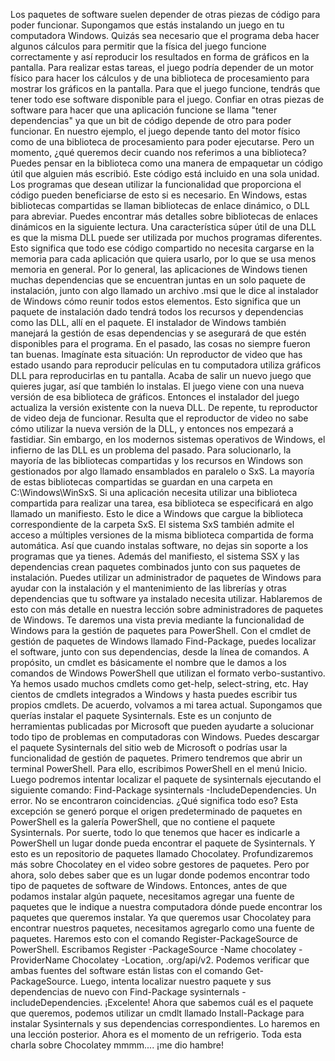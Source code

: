 Los paquetes de software suelen depender
de otras piezas de código para poder funcionar. Supongamos que estás instalando
un juego en tu computadora Windows. Quizás sea necesario que el programa deba hacer
algunos cálculos para permitir que la física del juego funcione correctamente y así reproducir los resultados
en forma de gráficos en la pantalla. Para realizar estas tareas, el juego podría depender
de un motor físico para hacer los cálculos y de una biblioteca de procesamiento
para mostrar los gráficos en la pantalla. Para que el juego funcione, tendrás que tener
todo ese software disponible para el juego. Confiar en otras piezas de software
para hacer que una aplicación funcione se llama "tener dependencias" ya que un bit de código
depende de otro para poder funcionar. En nuestro ejemplo, el juego depende
tanto del motor físico como de una biblioteca de procesamiento para poder ejecutarse. Pero un momento, ¿qué queremos decir
cuando nos referimos a una biblioteca? Puedes pensar en la biblioteca como una manera
de empaquetar un código útil que alguien más escribió. Este código está incluido
en una sola unidad. Los programas que desean utilizar
la funcionalidad que proporciona el código pueden beneficiarse de esto si es necesario. En Windows, estas bibliotecas compartidas se llaman
bibliotecas de enlace dinámico, o DLL para abreviar. Puedes encontrar más detalles
sobre bibliotecas de enlaces dinámicos en la siguiente lectura. Una característica súper útil de una DLL
es que la misma DLL puede ser utilizada por muchos programas diferentes. Esto significa que todo ese código compartido
no necesita cargarse en la memoria para cada aplicación que quiera usarlo,
por lo que se usa menos memoria en general. Por lo general, las aplicaciones de Windows
tienen muchas dependencias que se encuentran juntas
en un solo paquete de instalación, junto con algo llamado un archivo .msi
que le dice al instalador de Windows cómo reunir todos estos elementos. Esto significa que un paquete de instalación dado
tendrá todos los recursos y dependencias como las DLL,
allí en el paquete. El instalador de Windows también manejará
la gestión de esas dependencias y se asegurará de que estén disponibles
para el programa. En el pasado,
las cosas no siempre fueron tan buenas. Imagínate esta situación: Un reproductor de video que has estado usando
para reproducir películas en tu computadora utiliza gráficos DLL para reproducirlas
en tu pantalla. Acaba de salir un nuevo juego
que quieres jugar, así que también lo instalas. El juego viene con una nueva versión
de esa biblioteca de gráficos. Entonces el instalador del juego actualiza
la versión existente con la nueva DLL. De repente,
tu reproductor de video deja de funcionar. Resulta que el reproductor de video no sabe
cómo utilizar la nueva versión de la DLL, y entonces nos empezará a fastidiar. Sin embargo, en los modernos sistemas operativos de Windows,
el infierno de las DLL es un problema del pasado. Para solucionarlo, la mayoría de las bibliotecas compartidas
y los recursos en Windows son gestionados por algo llamado
ensamblados en paralelo o SxS. La mayoría de estas bibliotecas compartidas se guardan
en una carpeta en C:\Windows\WinSxS. Si una aplicación necesita utilizar
una biblioteca compartida para realizar una tarea, esa biblioteca se especificará
en algo llamado un manifiesto. Esto le dice a Windows que cargue la
biblioteca correspondiente de la carpeta SxS. El sistema SxS también admite el acceso
a múltiples versiones de la misma biblioteca compartida de forma automática. Así que cuando instalas software, no dejas sin soporte
a los programas que ya tienes. Además del manifiesto,
el sistema SSX y las dependencias crean paquetes combinados
junto con sus paquetes de instalación. Puedes utilizar un administrador de paquetes de Windows
para ayudar con la instalación y el mantenimiento de las librerías y otras dependencias
que tu software ya instalado necesita utilizar. Hablaremos de esto con más detalle
en nuestra lección sobre administradores de paquetes de Windows. Te daremos una vista previa mediante la funcionalidad de Windows
para la gestión de paquetes para PowerShell. Con el cmdlet de gestión de paquetes de Windows
llamado Find-Package, puedes localizar el software, junto con sus dependencias,
desde la línea de comandos. A propósito, un cmdlet es básicamente el nombre
que le damos a los comandos de Windows PowerShell que utilizan el formato verbo-sustantivo. Ya hemos usado muchos cmdlets
como get-help, select-string, etc. Hay cientos de cmdlets integrados a Windows
y hasta puedes escribir tus propios cmdlets. De acuerdo, volvamos a mi tarea actual. Supongamos que querías instalar
el paquete Sysinternals. Este es un conjunto de herramientas publicadas por Microsoft
que pueden ayudarte a solucionar todo tipo de problemas
en computadoras con Windows. Puedes descargar el paquete Sysinternals
del sitio web de Microsoft o podrías usar la funcionalidad
de gestión de paquetes. Primero tendremos que abrir un terminal PowerShell.
Para ello, escribimos PowerShell en el menú Inicio. Luego podremos intentar localizar el paquete de sysinternals
ejecutando el siguiente comando: Find-Package
sysinternals -IncludeDependencies. Un error. No se encontraron coincidencias. ¿Qué significa todo eso? Esta excepción se generó porque
el origen predeterminado de paquetes en PowerShell es la galería PowerShell,
que no contiene el paquete Sysinternals. Por suerte, todo lo que tenemos que hacer
es indicarle a PowerShell un lugar donde pueda encontrar
el paquete de Sysinternals. Y esto es un repositorio de paquetes
llamado Chocolatey. Profundizaremos más sobre Chocolatey
en el video sobre gestores de paquetes. Pero por ahora, solo debes saber que es un lugar donde podemos encontrar
todo tipo de paquetes de software de Windows. Entonces, antes de que podamos instalar algún paquete,
necesitamos agregar una fuente de paquetes que le indique a nuestra computadora dónde puede encontrar
los paquetes que queremos instalar. Ya que queremos usar Chocolatey
para encontrar nuestros paquetes, necesitamos agregarlo como una fuente de paquetes. Haremos esto con el comando
Register-PackageSource de PowerShell. Escribamos Register -PackageSource -Name chocolatey -ProviderName
Chocolatey -Location, .org/api/v2. Podemos verificar que ambas fuentes
del software están listas con el comando Get-PackageSource. Luego, intenta localizar nuestro paquete y sus dependencias de nuevo con Find-Package sysinternals -includeDependencies. ¡Excelente! Ahora que sabemos cuál es
el paquete que queremos, podemos utilizar un cmdlt llamado Install-Package
para instalar Sysinternals y sus dependencias correspondientes. Lo haremos en una lección posterior. Ahora es el momento de un refrigerio. Toda esta charla sobre Chocolatey mmmm.... ¡me dio hambre!